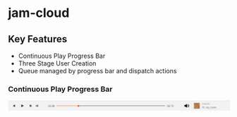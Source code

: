 # jam-cloud

## Key Features
* Continuous Play Progress Bar
* Three Stage User Creation
* Queue managed by progress bar and dispatch actions

### Continuous Play Progress Bar
![progress bar](https://github.com/jonahlipsky/jam-cloud/blob/master/app/assets/images/progress_bar.png "Progress Bar")
